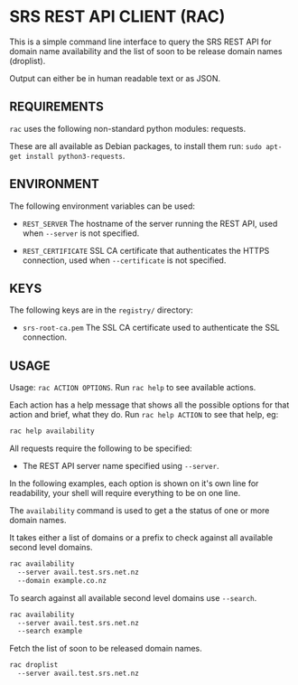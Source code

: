 SRS REST API CLIENT (RAC)
=========================

This is a simple command line interface to query the SRS REST API for
domain name availability and the list of soon to be release domain names
(droplist).

Output can either be in human readable text or as JSON.

REQUIREMENTS
------------

`rac` uses the following non-standard python modules: requests.

These are all available as Debian packages, to install them run:
`sudo apt-get install python3-requests`.

ENVIRONMENT
-----------

The following environment variables can be used:

* `REST_SERVER` The hostname of the server running the REST API, used when
  `--server` is not specified.

* `REST_CERTIFICATE` SSL CA certificate that authenticates the HTTPS
  connection, used when `--certificate` is not specified.

KEYS
----

The following keys are in the `registry/` directory:

* `srs-root-ca.pem` The SSL CA certificate used to authenticate the SSL
  connection.

USAGE
-----

Usage: `rac ACTION OPTIONS`. Run `rac help` to see available
actions.

Each action has a help message that shows all the possible options for that
action and brief, what they do. Run `rac help ACTION` to see that help, eg:

```sh
rac help availability
```

All requests require the following to be specified:

* The REST API server  name specified using `--server`.

In the following examples, each option is shown on it's own line for readability,
your shell will require everything to be on one line.

The `availability` command is used to get a the status of one or more domain names.

It takes either a list of domains or a prefix to check against all available second
level domains.

```sh
rac availability
  --server avail.test.srs.net.nz
  --domain example.co.nz
```

To search against all available second level domains use `--search`.

```sh
rac availability
  --server avail.test.srs.net.nz
  --search example
```

Fetch the list of soon to be released domain names.

```sh
rac droplist
  --server avail.test.srs.net.nz
```
